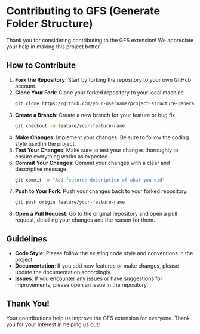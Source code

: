 # Contributing to GFS (Generate Folder Structure)

Thank you for considering contributing to the GFS extension! We appreciate your help in making this project better.

## How to Contribute

1. **Fork the Repository**: Start by forking the repository to your own GitHub account.
2. **Clone Your Fork**: Clone your forked repository to your local machine.
   ```bash
   git clone https://github.com/your-username/project-structure-generator-pro.git
   ```
3. **Create a Branch**: Create a new branch for your feature or bug fix.
   ```bash
   git checkout -b feature/your-feature-name
   ```
4. **Make Changes**: Implement your changes. Be sure to follow the coding style used in the project.
5. **Test Your Changes**: Make sure to test your changes thoroughly to ensure everything works as expected.
6. **Commit Your Changes**: Commit your changes with a clear and descriptive message.
   ```bash
   git commit -m "Add feature: description of what you did"
   ```
7. **Push to Your Fork**: Push your changes back to your forked repository.
   ```bash
   git push origin feature/your-feature-name
   ```
8. **Open a Pull Request**: Go to the original repository and open a pull request, detailing your changes and the reason for them.

## Guidelines
- **Code Style**: Please follow the existing code style and conventions in the project.
- **Documentation**: If you add new features or make changes, please update the documentation accordingly.
- **Issues**: If you encounter any issues or have suggestions for improvements, please open an issue in the repository.

## Thank You!
Your contributions help us improve the GFS extension for everyone. Thank you for your interest in helping us out!
